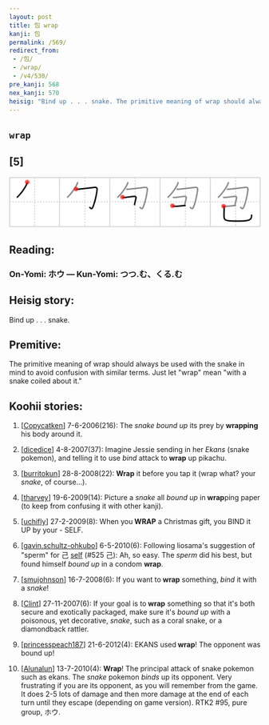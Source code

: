 ```yaml
---
layout: post
title: 包 wrap
kanji: 包
permalink: /569/
redirect_from:
 - /包/
 - /wrap/
 - /v4/530/
pre_kanji: 568
nex_kanji: 570
heisig: "Bind up . . . snake. The primitive meaning of wrap should always be used with the snake in mind to avoid confusion with similar terms. Just let &quot;wrap&quot; mean &quot;with a snake coiled about it.&quot;"
---
```


## `wrap`

## [5]

<div class="stroke"><img src="../images/E58C85.png" /></div>

## Reading:

### On-Yomi: ホウ &mdash; Kun-Yomi: つつ.む、くる.む

## Heisig story:

Bind up . . . snake.

## Premitive:

The primitive meaning of wrap should always be used with the snake in mind to avoid confusion with similar terms. Just let &quot;wrap&quot; mean &quot;with a snake coiled about it.&quot;

## Koohii stories:

1) [<a href="http://kanji.koohii.com/profile/Copycatken">Copycatken</a>] 7-6-2006(216): The <em>snake</em> <em>bound up</em> its prey by <strong>wrapping</strong> his body around it.

2) [<a href="http://kanji.koohii.com/profile/dicedice">dicedice</a>] 4-8-2007(37): Imagine Jessie sending in her <em>Ekans</em> (snake pokemon), and telling it to use <em>bind</em> attack to<strong> wrap</strong> up pikachu.

3) [<a href="http://kanji.koohii.com/profile/burritokun">burritokun</a>] 28-8-2008(22): <strong>Wrap</strong> it before you tap it (wrap what? your <em>snake</em>, of course...).

4) [<a href="http://kanji.koohii.com/profile/tharvey">tharvey</a>] 19-6-2009(14): Picture a <em>snake</em> all <em>bound up</em> in<strong> wrap</strong>ping paper (to keep from confusing it with other kanji).

5) [<a href="http://kanji.koohii.com/profile/uchifly">uchifly</a>] 27-2-2009(8): When you<strong> WRAP</strong> a Christmas gift, you BIND it UP by your - SELF.

6) [<a href="http://kanji.koohii.com/profile/gavin.schultz-ohkubo">gavin.schultz-ohkubo</a>] 6-5-2010(6): Following liosama&#039;s suggestion of &quot;sperm&quot; for 己 <a href="../v4/525">self</a> (#525 己): Ah, so easy. The <em>sperm</em> did his best, but found himself <em>bound up</em> in a condom <strong>wrap</strong>.

7) [<a href="http://kanji.koohii.com/profile/smujohnson">smujohnson</a>] 16-7-2008(6): If you want to<strong> wrap</strong> something, <em>bind</em> it with a <em>snake</em>!

8) [<a href="http://kanji.koohii.com/profile/Clint">Clint</a>] 27-11-2007(6): If your goal is to<strong> wrap</strong> something so that it&#039;s both secure and exotically packaged, make sure it&#039;s <em>bound up</em> with a poisonous, yet decorative, <em>snake</em>, such as a coral snake, or a diamondback rattler.

9) [<a href="http://kanji.koohii.com/profile/princesspeach187">princesspeach187</a>] 21-6-2012(4): EKANS used<strong> wrap</strong>! The opponent was bound up!

10) [<a href="http://kanji.koohii.com/profile/Alunalun">Alunalun</a>] 13-7-2010(4): <strong>Wrap</strong>! The principal attack of snake pokemon such as ekans. The <em>snake</em> pokemon <em>binds</em> up its opponent. Very frustrating if you are its opponent, as you will remember from the game. It does 2-5 lots of damage and then more damage at the end of each turn until they escape (depending on game version). RTK2 #95, pure group, ホウ.
